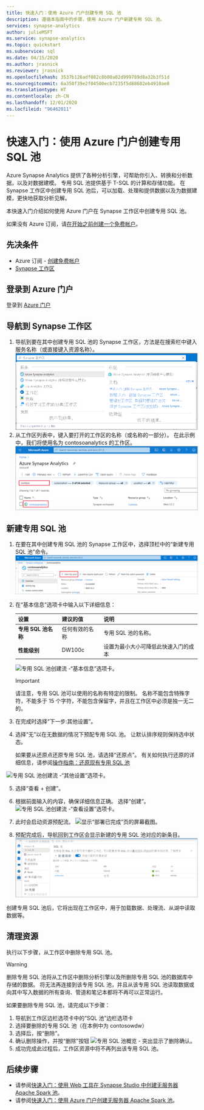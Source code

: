 ```yaml
---
title: 快速入门：使用 Azure 门户创建专用 SQL 池
description: 遵循本指南中的步骤，使用 Azure 门户新建专用 SQL 池。
services: synapse-analytics
author: julieMSFT
ms.service: synapse-analytics
ms.topic: quickstart
ms.subservice: sql
ms.date: 04/15/2020
ms.author: jrasnick
ms.reviewer: jrasnick
ms.openlocfilehash: 3537b126adf082c8b00a02d999789d8a32b3f51d
ms.sourcegitcommit: 6a350f39e2f04500ecb7235f5d88682eb4910ae8
ms.translationtype: HT
ms.contentlocale: zh-CN
ms.lasthandoff: 12/01/2020
ms.locfileid: "96462011"
---
```

# <a name="quickstart-create-a-dedicated-sql-pool-using-the-azure-portal"></a>快速入门：使用 Azure 门户创建专用 SQL 池

Azure Synapse Analytics 提供了各种分析引擎，可帮助你引入、转换和分析数据，以及对数据建模。 专用 SQL 池提供基于 T-SQL 的计算和存储功能。 在 Synapse 工作区中创建专用 SQL 池后，可以加载、处理和提供数据以及为数据建模，更快地获取分析见解。

本快速入门介绍如何使用 Azure 门户在 Synapse 工作区中创建专用 SQL 池。

如果没有 Azure 订阅，请[在开始之前创建一个免费帐户](https://azure.microsoft.com/free/)。

## <a name="prerequisites"></a>先决条件

- Azure 订阅 - [创建免费帐户](https://azure.microsoft.com/free/)
- [Synapse 工作区](./quickstart-create-workspace.md)

## <a name="sign-in-to-the-azure-portal"></a>登录到 Azure 门户

登录到 [Azure 门户](https://portal.azure.com/)

## <a name="navigate-to-the-synapse-workspace"></a>导航到 Synapse 工作区

1. 导航到要在其中创建专用 SQL 池的 Synapse 工作区，方法是在搜索栏中键入服务名称（或直接键入资源名称）。
![Azure 门户中的搜索栏，其中键入了 Synapse 工作区。](media/quickstart-create-sql-pool/create-sql-pool-00a.png) 
1. 从工作区列表中，键入要打开的工作区的名称（或名称的一部分）。 在此示例中，我们将使用名为 contosoanalytics 的工作区。
![已筛选的 Synapse 工作区列表，显示包含名称 Contoso 的工作区。](media/quickstart-create-sql-pool/create-sql-pool-00b.png)

## <a name="create-new-dedicated-sql-pool"></a>新建专用 SQL 池

1. 在要在其中创建专用 SQL 池的 Synapse 工作区中，选择顶栏中的“新建专用 SQL 池”命令。
![Synapse 工作区的概览，用于新建专用 SQL 池的命令四周有一个红色框。](media/quickstart-create-sql-pool/create-sql-pool-portal-01.png)
2. 在“基本信息”选项卡中输入以下详细信息：

    | 设置 | 建议的值 | 说明 |
    | :------ | :-------------- | :---------- |
    | **专用 SQL 池名称** | 任何有效的名称 | 专用 SQL 池的名称。 |
    | **性能级别** | DW100c | 设置为最小大小可降低此快速入门的成本 |

  
    ![专用 SQL 池创建流 -“基本信息”选项卡。](media/quickstart-create-sql-pool/create-sql-pool-portal-02.png)

    > [!IMPORTANT]
    > 请注意，专用 SQL 池可以使用的名称有特定的限制。 名称不能包含特殊字符，不能多于 15 个字符，不能包含保留字，并且在工作区中必须是独一无二的。

3. 在完成时选择“下一步:其他设置”。
4. 选择“无”以在无数据的情况下预配专用 SQL 池。 让默认排序规则保持选中状态。

    如果要从还原点还原专用 SQL 池，请选择“还原点”。 有关如何执行还原的详细信息，请参阅[操作指南：还原现有专用 SQL 池](backuprestore/restore-sql-pool.md)

![专用 SQL 池创建流 -“其他设置”选项卡。](media/quickstart-create-sql-pool/create-sql-pool-portal-03.png)

5. 选择“查看 + 创建”。
6. 根据前面输入的内容，确保详细信息正确。 选择“创建”。
![专用 SQL 池创建流 -“查看设置”选项卡。](media/quickstart-create-sql-pool/create-sql-pool-portal-04.png)

7. 此时会启动资源预配流。
 ![显示“部署已完成”页的屏幕截图。](media/quickstart-create-sql-pool/create-sql-pool-portal-06.png)

8. 预配完成后，导航回到工作区会显示新建的专用 SQL 池对应的新条目。
 ![SQL 池创建流 - 资源预配。](media/quickstart-create-sql-pool/create-sql-pool-studio-27.png)


创建专用 SQL 池后，它将出现在工作区中，用于加载数据、处理流、从湖中读取数据等。

## <a name="clean-up-resources"></a>清理资源

执行以下步骤，从工作区中删除专用 SQL 池。
> [!WARNING]
> 删除专用 SQL 池将从工作区中删除分析引擎以及所删除专用 SQL 池的数据库中存储的数据。 将无法再连接到该专用 SQL 池，并且从该专用 SQL 池读取数据或向其中写入数据的所有查询、管道和笔记本都将不再可以正常运行。

如果要删除专用 SQL 池，请完成以下步骤：

1. 导航到工作区边栏选项卡中的“SQL 池”边栏选项卡
1. 选择要删除的专用 SQL 池（在本例中为 contosowdw）
1. 选择后，按“删除”。
1. 确认删除操作，并按“删除”按钮 ![专用 SQL 池概览 - 突出显示了删除确认](media/quickstart-create-sql-pool/create-sql-pool-portal-11.png)。
1. 成功完成此过程后，工作区资源中将不再列出该专用 SQL 池。

## <a name="next-steps"></a>后续步骤

- 请参阅[快速入门：使用 Web 工具在 Synapse Studio 中创建无服务器 Apache Spark 池](quickstart-apache-spark-notebook.md)。
- 请参阅[快速入门：使用 Azure 门户创建无服务器 Apache Spark 池](quickstart-create-apache-spark-pool-portal.md)。
